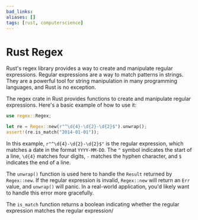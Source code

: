 ```yaml
---
bad_links:
aliases: []
tags: [rust, computerscience]
---
```

# Rust Regex

Rust's regex library provides a way to create and manipulate regular expressions. Regular expressions are a way to match patterns in strings. They are a powerful tool for string manipulation in many programming languages, and Rust is no exception.

The regex crate in Rust provides functions to create and manipulate regular expressions. Here's a basic example of how to use it:

```rust
use regex::Regex;

let re = Regex::new(r"^\d{4}-\d{2}-\d{2}$").unwrap();
assert!(re.is_match("2014-01-01"));
```

In this example, `r"^\d{4}-\d{2}-\d{2}$"` is the regular expression, which matches a date in the format `YYYY-MM-DD`. The `^` symbol indicates the start of a line, `\d{4}` matches four digits, `-` matches the hyphen character, and `$` indicates the end of a line.

The `unwrap()` function is used here to handle the `Result` returned by `Regex::new`. If the regular expression is invalid, `Regex::new` will return an `Err` value, and `unwrap()` will panic. In a real-world application, you'd likely want to handle this error more gracefully.

The `is_match` function returns a boolean indicating whether the regular expression matches the regular expression/